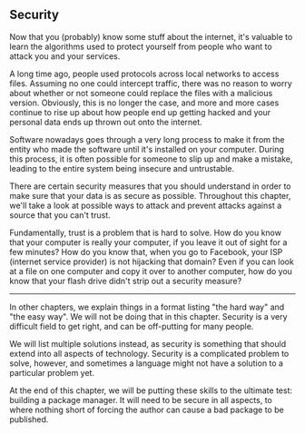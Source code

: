 ## Security

Now that you (probably) know some stuff about the internet, it's valuable to
learn the algorithms used to protect yourself from people who want to attack
you and your services.

A long time ago, people used protocols across local networks to access files.
Assuming no one could intercept traffic, there was no reason to worry about
whether or not someone could replace the files with a malicious version.
Obviously, this is no longer the case, and more and more cases continue to rise
up about how people end up getting hacked and your personal data ends up thrown
out onto the internet.

Software nowadays goes through a very long process to make it from the entity
who made the software until it's installed on your computer. During this
process, it is often possible for someone to slip up and make a mistake,
leading to the entire system being insecure and untrustable.

There are certain security measures that you should understand in order to make
sure that your data is as secure as possible. Throughout this chapter, we'll
take a look at possible ways to attack and prevent attacks against a source
that you can't trust.

Fundamentally, trust is a problem that is hard to solve. How do you know that
your computer is really your computer, if you leave it out of sight for a few
minutes? How do you know that, when you go to Facebook, your ISP (internet
service provider) is not hijacking that domain? Even if you can look at a file
on one computer and copy it over to another computer, how do you know that your
flash drive didn't strip out a security measure?

---

In other chapters, we explain things in a format listing "the hard way" and
"the easy way". We will not be doing that in this chapter. Security is a very
difficult field to get right, and can be off-putting for many people.

We will list multiple solutions instead, as security is something that should
extend into all aspects of technology. Security is a complicated problem to
solve, however, and sometimes a language might not have a solution to a
particular problem yet.

At the end of this chapter, we will be putting these skills to the ultimate
test: building a package manager. It will need to be secure in all aspects, to
where nothing short of forcing the author can cause a bad package to be
published.
